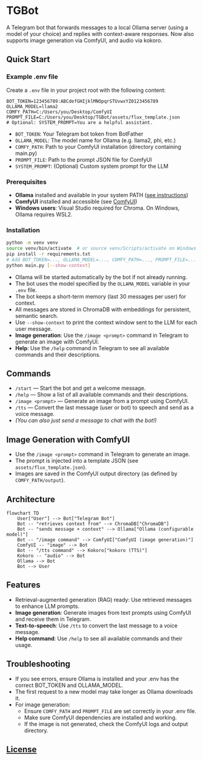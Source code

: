 # TGBot

A Telegram bot that forwards messages to a local Ollama server (using a model of your choice) and replies with context-aware responses. Now also supports image generation via ComfyUI, and audio via kokoro.

## Quick Start

### Example .env file

Create a `.env` file in your project root with the following content:

```env
BOT_TOKEN=123456789:ABCdefGHIjklMNOpqrSTUvwxYZ0123456789
OLLAMA_MODEL=llama2
COMFY_PATH=C:/Users/you/Desktop/ComfyUI
PROMPT_FILE=C:/Users/you/Desktop/TGBot/assets/flux_template.json
# Optional: SYSTEM_PROMPT=You are a helpful assistant.
```

- `BOT_TOKEN`: Your Telegram bot token from BotFather
- `OLLAMA_MODEL`: The model name for Ollama (e.g. llama2, phi, etc.)
- `COMFY_PATH`: Path to your ComfyUI installation (directory containing main.py)
- `PROMPT_FILE`: Path to the prompt JSON file for ComfyUI
- `SYSTEM_PROMPT`: (Optional) Custom system prompt for the LLM

### Prerequisites
- **Ollama** installed and available in your system PATH ([see instructions](https://ollama.com/download))
- **ComfyUI** installed and accessible (see [ComfyUI](https://github.com/comfyanonymous/ComfyUI))
- **Windows users**: Visual Studio required for Chroma. On Windows, Ollama requires WSL2.

### Installation
```bash
python -m venv venv
source venv/bin/activate  # or source venv/Scripts/activate on Windows
pip install -r requirements.txt
# Add BOT_TOKEN=..., OLLAMA_MODEL=..., COMFY_PATH=..., PROMPT_FILE=... to a .env file
python main.py [--show-context]
```

- Ollama will be started automatically by the bot if not already running.
- The bot uses the model specified by the `OLLAMA_MODEL` variable in your `.env` file.
- The bot keeps a short-term memory (last 30 messages per user) for context.
- All messages are stored in ChromaDB with embeddings for persistent, semantic search.
- Use `--show-context` to print the context window sent to the LLM for each user message.
- **Image generation**: Use the `/image <prompt>` command in Telegram to generate an image with ComfyUI.
- **Help**: Use the `/help` command in Telegram to see all available commands and their descriptions.

## Commands

- `/start` — Start the bot and get a welcome message.
- `/help` — Show a list of all available commands and their descriptions.
- `/image <prompt>` — Generate an image from a prompt using ComfyUI.
- `/tts` — Convert the last message (user or bot) to speech and send as a voice message.
- *(You can also just send a message to chat with the bot!)*


## Image Generation with ComfyUI

- Use the `/image <prompt>` command in Telegram to generate an image.
- The prompt is injected into a template JSON (see `assets/flux_template.json`).
- Images are saved in the ComfyUI output directory (as defined by `COMFY_PATH/output`).

## Architecture

```mermaid
flowchart TD
    User["User"] --> Bot["Telegram Bot"]
    Bot -- "retrieves context from" --> ChromaDB["ChromaDB"]
    Bot -- "sends message + context" --> Ollama["Ollama (configurable model)"]
    Bot -- "/image command" --> ComfyUI["ComfyUI (image generation)"]
    ComfyUI -- "image" --> Bot
    Bot -- "/tts command" --> Kokoro["kokoro (TTS)"]
    Kokoro -- "audio" --> Bot
    Ollama --> Bot
    Bot --> User
```

## Features
- Retrieval-augmented generation (RAG) ready: Use retrieved messages to enhance LLM prompts.
- **Image generation**: Generate images from text prompts using ComfyUI and receive them in Telegram.
- **Text-to-speech**: Use `/tts` to convert the last message to a voice message.
- **Help command**: Use `/help` to see all available commands and their usage.

## Troubleshooting
- If you see errors, ensure Ollama is installed and your .env has the correct BOT_TOKEN and OLLAMA_MODEL.
- The first request to a new model may take longer as Ollama downloads it.
- For image generation:
  - Ensure `COMFY_PATH` and `PROMPT_FILE` are set correctly in your .env file.
  - Make sure ComfyUI dependencies are installed and working.
  - If the image is not generated, check the ComfyUI logs and output directory.

## [License](./LICENSE)
